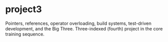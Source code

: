 # project3
Pointers, references, operator overloading, build systems, test-driven development, and the Big Three. Three-indexed (fourth) project in the core training sequence.
